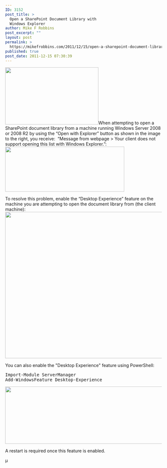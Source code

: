 ```yaml
---
ID: 3152
post_title: >
  Open a SharePoint Document Library with
  Windows Explorer
author: Mike F Robbins
post_excerpt: ""
layout: post
permalink: >
  https://mikefrobbins.com/2011/12/15/open-a-sharepoint-document-library-with-windows-explorer/
published: true
post_date: 2011-12-15 07:30:39
---
```

<a href="http://mikefrobbins.com/wp-content/uploads/2011/12/spdoc-explorer1.png"><img class="alignright size-medium wp-image-3153" title="spdoc-explorer1" alt="" src="http://mikefrobbins.com/wp-content/uploads/2011/12/spdoc-explorer1.png?w=300" width="300" height="184" /></a>When attempting to open a SharePoint document library from a machine running Windows Server 2008 or 2008 R2 by using the “Open with Explorer” button as shown in the image to the right, you receive:  “Message from webpage &gt; Your client does not support opening this list with Windows Explorer.”:<a href="http://mikefrobbins.com/wp-content/uploads/2011/12/spdoc-explorer2.png"><img class="alignnone size-full wp-image-3154" title="spdoc-explorer2" alt="" src="http://mikefrobbins.com/wp-content/uploads/2011/12/spdoc-explorer2.png" width="383" height="145" /></a>

To resolve this problem, enable the “Desktop Experience” feature on the machine you are attempting to open the document library from (the client machine):
<a href="http://mikefrobbins.com/wp-content/uploads/2011/12/spdoc-explorer3.png"><img class="alignnone size-full wp-image-3155" title="spdoc-explorer3" alt="" src="http://mikefrobbins.com/wp-content/uploads/2011/12/spdoc-explorer3.png" width="640" height="471" /></a>

You can also enable the "Desktop Experience" feature using PowerShell:
<pre class="lang:ps decode:true">Import-Module ServerManager
Add-WindowsFeature Desktop-Experience</pre>
<a href="http://mikefrobbins.com/wp-content/uploads/2011/12/spdoc-explorer4.png"><img class="alignnone size-full wp-image-3165" title="spdoc-explorer4" alt="" src="http://mikefrobbins.com/wp-content/uploads/2011/12/spdoc-explorer4.png" width="630" height="184" /></a>

A restart is required once this feature is enabled.

µ